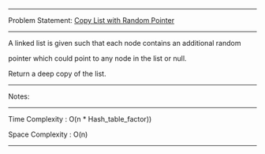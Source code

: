 ******************************************************************************
Problem Statement: [Copy List with Random Pointer](https://leetcode.com/problems/copy-list-with-random-pointer/)
******************************************************************************
A linked list is given such that each node contains an additional random

pointer which could point to any node in the list or null.

Return a deep copy of the list.

******************************************************************************
Notes: 
******************************************************************************

Time Complexity : O(n * Hash_table_factor))

Space Complexity : O(n)

******************************************************************************
